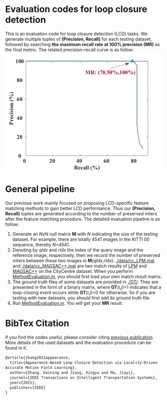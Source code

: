 # Evaluation codes for loop closure detection
This is an evaluation code for loop closure detection (LCD) tasks. We generate multiple tuples of **(Precision, Recall)** for each testing dataset, followed by searching **the maximum recall rate at 100% precision (MR)** as the final metric. The related precision-recall curve is as follow:
![image](https://github.com/KN-Zhang/loop-closure-detection-evaluation-codes/blob/main/data/pr_curve.png)

# General pipeline
Our previous work mainly focused on proposing LCD-specific feature matching methods to gain better LCD performance. Thus our **(Precision, Recall)** tuples are generated according to the number of preserved inliers after the feature matching procedure. The detailed evaluation pipeline is as follow:
1. Generate an *NxN* null matrix **M**  with *N* indicating the size of the testing dataset. For example, there are totally 4541 images in the KITTI 00 sequence, thereby *N*=4541.
2. Denoting by *qIdx* and *rIdx* the index of the query image and the reference image, respectively, then we record the number of preserved inliers between these two images in **M**(*qIdx*,*rIdx*). [./data/cc_LPM.mat](https://github.com/KN-Zhang/loop-closure-detection-evaluation-codes/blob/main/data/cc_LPM.mat) and [./data/cc_MAGSAC++.mat](https://github.com/KN-Zhang/loop-closure-detection-evaluation-codes/blob/main/data/cc_MAGSAC%2B%2B.mat) are two match results of [LPM](https://github.com/jiayi-ma/LPM) and [MAGSAC++](https://github.com/ducha-aiki/pymagsac) on the CityCentre dataset. When you perform [MethodEvaluation.m](https://github.com/KN-Zhang/loop-closure-detection-evaluation-codes/blob/main/MethodEvaluation.m), you should first load your own match result matrix.
3. The ground truth files of some datasets are provided in [./GT/](https://github.com/KN-Zhang/loop-closure-detection-evaluation-codes/tree/main/GT). They are presented in the form of a binary matrix, where **GT**(*i,j*)=1 indicates that a loop-closing event occurs while **GT**(*i,j*)=0 for otherwise. So if you are testing with new datasets, you should first add its ground truth file.
4. Run [MethodEvaluation.m](https://github.com/KN-Zhang/loop-closure-detection-evaluation-codes/blob/main/MethodEvaluation.m). You will get your **MR** result.

# BibTex Citation
If you find the codes useful, please consider citing [previous publication](https://ieeexplore.ieee.org/stamp/stamp.jsp?tp=&arnumber=9457132). More details of the used datasets and the evaluation procedure can be found in it. 
```
@article{zhang2021appearance,
  title={Appearance-Based Loop Closure Detection via Locality-Driven Accurate Motion Field Learning},
  author={Zhang, Kaining and Jiang, Xingyu and Ma, Jiayi},
  journal={IEEE Transactions on Intelligent Transportation Systems},
  year={2021},
  publisher={IEEE}
}
```
